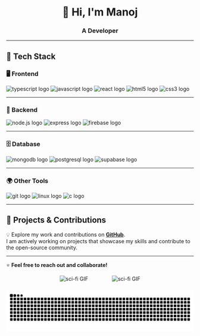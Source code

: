 <h1 align="center">👋 Hi, I'm Manoj</h1>
<h3 align="center">A Developer</h3>

---

## 🚀 Tech Stack

### 🖥️ Frontend
<div>
  <img src="https://img.shields.io/static/v1?message=TypeScript&logo=typescript&label=&color=3178C6&logoColor=white&style=for-the-badge" height="35" alt="typescript logo" />
  <img src="https://img.shields.io/static/v1?message=JavaScript&logo=javascript&label=&color=F7DF1E&logoColor=black&style=for-the-badge" height="35" alt="javascript logo" />
  <img src="https://img.shields.io/static/v1?message=React&logo=react&label=&color=61DAFB&logoColor=black&style=for-the-badge" height="35" alt="react logo" />
  <img src="https://img.shields.io/static/v1?message=HTML5&logo=html5&label=&color=E34F26&logoColor=white&style=for-the-badge" height="35" alt="html5 logo" />
  <img src="https://img.shields.io/static/v1?message=CSS3&logo=css3&label=&color=1572B6&logoColor=white&style=for-the-badge" height="35" alt="css3 logo" />
</div>

---

### 🏢 Backend
<div>
  <img src="https://img.shields.io/static/v1?message=Node.js&logo=node.js&label=&color=339933&logoColor=white&style=for-the-badge" height="35" alt="node.js logo" />
  <img src="https://img.shields.io/static/v1?message=Express&logo=express&label=&color=000000&logoColor=white&style=for-the-badge" height="35" alt="express logo" />
  <img src="https://img.shields.io/static/v1?message=Firebase&logo=firebase&label=&color=FFCA28&logoColor=black&style=for-the-badge" height="35" alt="firebase logo" />
</div>

---

### 🗄️ Database
<div>
  <img src="https://img.shields.io/static/v1?message=MongoDB&logo=mongodb&label=&color=47A248&logoColor=white&style=for-the-badge" height="35" alt="mongodb logo" />
  <img src="https://img.shields.io/static/v1?message=PostgreSQL&logo=postgresql&label=&color=336791&logoColor=white&style=for-the-badge" height="35" alt="postgresql logo" />
  <img src="https://img.shields.io/static/v1?message=Supabase&logo=supabase&label=&color=3ECF8E&logoColor=white&style=for-the-badge" height="35" alt="supabase logo" />
</div>

---

### 🌍 Other Tools
<div>
  <img src="https://img.shields.io/static/v1?message=Git&logo=git&label=&color=F05032&logoColor=white&style=for-the-badge" height="35" alt="git logo" />
  <img src="https://img.shields.io/static/v1?message=Linux&logo=linux&label=&color=FCC624&logoColor=black&style=for-the-badge" height="35" alt="linux logo" />
  <img src="https://img.shields.io/static/v1?message=C&logo=c&label=&color=A8B9CC&logoColor=black&style=for-the-badge" height="35" alt="c logo" />
</div>

---

## 🌟 Projects & Contributions
💡 Explore my work and contributions on [**GitHub**](https://github.com/netmanoj).  
I am actively working on projects that showcase my skills and contribute to the open-source community.

---

⭐ **Feel free to reach out and collaborate!**

<div align="center">
  <img src="https://media0.giphy.com/media/v1.Y2lkPTc5MGI3NjExamY1cjBnZ2ZmaWN5b25jNWZrZHluOGJhNW9neDVldG42cW92NDg1MSZlcD12MV9pbnRlcm5hbF9naWZfYnlfaWQmY3Q9Zw/zsfxnYgAeiznBm2MYY/giphy.webp" alt="sci-fi GIF" height="200" style="margin-right: 30px;" />
  <img src="https://media0.giphy.com/media/v1.Y2lkPTc5MGI3NjExNnQ1enpydDRiZXV3cGx0ejZraThrb2w4OGJucjYweXVta2U0cmd4NCZlcD12MV9pbnRlcm5hbF9naWZfYnlfaWQmY3Q9Zw/aObBxyxa8c9XXLlxvB/giphy.webp" alt="sci-fi GIF" height="200" style="margin-left: 30px;" />
</div>

###
<img src="https://raw.githubusercontent.com/netmanoj/netmanoj/output/snake.svg" alt="Snake animation" />

###

